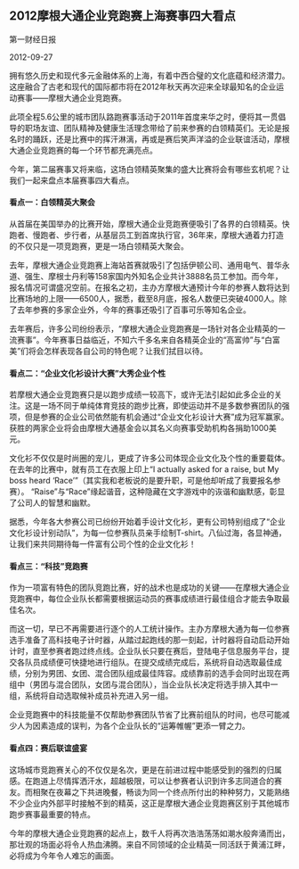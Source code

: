 ## 2012摩根大通企业竞跑赛上海赛事四大看点

第一财经日报

2012-09-27

拥有悠久历史和现代多元金融体系的上海，有着中西合璧的文化底蕴和经济潜力。这座融合了古老和现代的国际都市将在2012年秋天再次迎来全球最知名的企业运动赛事——摩根大通企业竞跑赛。

此项全程5.6公里的城市团队路跑赛事活动于2011年首度来华之时，便将其一贯倡导的职场友谊、团队精神及健康生活理念带给了前来参赛的白领精英们。无论是报名时的踊跃，还是比赛中的挥汗淋漓，再或是赛后笑声洋溢的企业联谊活动，摩根大通企业竞跑赛的每一个环节都充满亮点。

今年，第二届赛事又将来临，这场白领精英聚集的盛大比赛将会有哪些玄机呢？让我们一起来盘点本届赛事四大看点。

#### 看点一：白领精英大聚会

从首届在美国举办的比赛开始，摩根大通企业竞跑赛便吸引了各界的白领精英。快跑者、慢跑者、步行者，从基层员工到首席执行官，36年来，摩根大通着力打造的不仅只是一项竞跑赛，更是一场白领精英大聚会。

去年，摩根大通企业竞跑赛上海站首赛就吸引了包括伊顿公司、通用电气、普华永道、强生、摩根士丹利等158家国内外知名企业共计3888名员工参加。而今年，报名情况可谓盛况空前。在报名之初，主办方摩根大通预计今年的参赛人数将达到比赛场地的上限——6500人，据悉，截至8月底，报名人数便已突破4000人。除了去年参赛的多家企业外，今年的赛事还吸引了百事可乐等知名企业。

去年赛后，许多公司纷纷表示，“摩根大通企业竞跑赛是一场针对各企业精英的一流赛事”。今年赛事日益临近，不知六千多名来自各精英企业的“高富帅”与“白富美”们将会怎样表现各自公司的特色呢？让我们拭目以待。

#### 看点二：“企业文化衫设计大赛”大秀企业个性

若摩根大通企业竞跑赛只是以跑步成绩一较高下，或许无法引起如此多企业的关注。这是一场不同于单纯体育竞技的跑步比赛，即使运动并不是多数参赛团队的强项，但是参赛的企业公司依然能有机会通过“企业文化衫设计大赛”成为冠军赢家。获胜的两家企业将会由摩根大通基金会以其名义向赛事受助机构各捐助1000美元。

文化衫不仅仅是时尚圈的宠儿，更成了许多公司体现企业文化及个性的重要载体。在去年的比赛中，就有员工在衣服上印上“I actually asked for a raise, but My boss heard ‘Race’”（其实我和老板说的是要升职，可是他却听成了我要报名参赛）。 “Raise”与“Race”缘起谐音，这种隐藏在文字游戏中的诙谐和幽默感，彰显了公司人的智慧和幽默。

据悉，今年各大参赛公司已纷纷开始着手设计文化衫，更有公司特别组成了“企业文化衫设计别动队”，为每一位参赛队员亲手绘制T-shirt。八仙过海，各显神通，让我们来共同期待每一件富有公司个性的企业文化衫！

#### 看点三：“科技”竞跑赛

作为一项富有特色的团队竞跑比赛，好的战术也是成功的关键——在摩根大通企业竞跑赛中，每位企业队长都需要根据运动员的赛事成绩进行最佳组合才能去争取最佳名次。

而这一切，早已不再需要进行逐个的人工统计操作。主办方摩根大通为每一位参赛选手准备了高科技电子计时器，从踏过起跑线的那一刻起，计时器将自动启动开始计时，直至参赛者跑过终点线。企业队长只要在赛后，登陆电子信息服务平台，提交各队员成绩便可快捷地进行组队。在提交成绩完成后，系统将自动选取最佳成绩，分别为男团、女团、混合团队组成最佳阵容。成绩靠前的选手会同时出现在两组中（男团与混合团队，女团与混合团队），当企业队长决定将选手排入其中一组，系统将自动选取候补成员补充进入另一组。

企业竞跑赛中的科技能量不仅帮助参赛团队节省了比赛前组队的时间，也尽可能减少人为因素造成的误判，为各个企业队长的“运筹帷幄”更添一臂之力。

#### 看点四：赛后联谊盛宴

这场城市竞跑赛关心的不仅仅是名次，更是在前进过程中能感受到的强烈的归属感。在跑道上尽情挥洒汗水，超越极限，可以让参赛者认识到许多志同道合的赛友。而相聚在夜幕之下共进晚餐，畅谈为同一个终点所付出的种种努力，又能熟络不少企业内外部平时接触不到的精英，这正是摩根大通企业竞跑赛区别于其他城市跑步赛事最重要的特点。

今年的摩根大通企业竞跑赛的起点上，数千人将再次浩浩荡荡如潮水般奔涌而出，那壮观的场面必将令人热血沸腾。来自不同领域的企业精英一同活跃于黄浦江畔，必将成为今年令人难忘的画面。
